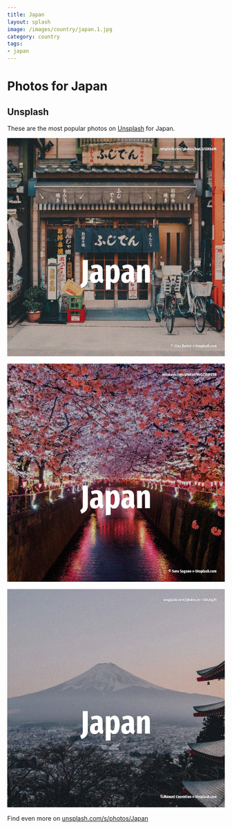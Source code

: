 ```yaml
---
title: Japan
layout: splash
image: /images/country/japan.1.jpg
category: country
tags:
- japan
---
```

# Photos for Japan

## Unsplash

These are the most popular photos on [Unsplash](https://unsplash.com) for Japan.

![Japan](/images/country/japan.1.jpg)

![Japan](/images/country/japan.2.jpg)

![Japan](/images/country/japan.3.jpg)

Find even more on [unsplash.com/s/photos/Japan](https://unsplash.com/s/photos/Japan)